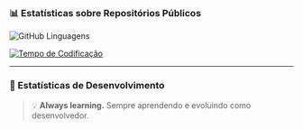 ### 📊 Estatísticas sobre Repositórios Públicos

![GitHub Linguagens](https://github-readme-stats.vercel.app/api/top-langs/?username=Serafimklm&theme=dracula)

[![Tempo de Codificação](https://github-readme-stats.vercel.app/api/wakatime?username=Serafimklm&theme=dracula)](https://wakatime.com/@Serafimklm)

---

### 🚀 Estatísticas de Desenvolvimento

> 💡 **Always learning.** Sempre aprendendo e evoluindo como desenvolvedor.
